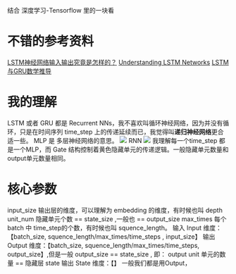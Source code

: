 结合 深度学习-Tensorflow 里的一块看
# 不错的参考资料
[LSTM神经网络输入输出究竟是怎样的？](https://www.zhihu.com/question/41949741)
[Understanding LSTM Networks](https://colah.github.io/posts/2015-08-Understanding-LSTMs/)
[LSTM与GRU数学推导](https://www.jianshu.com/p/1dc21b622cf9)
# 我的理解
LSTM 或者 GRU 都是 Recurrent NNs，我不喜欢叫循环神经网络，因为并没有循环，只是在时间序列 time_step 上的传递延续而已，我觉得叫**递归神经网络**更合适一些。
MLP 是 多层神经网络的意思。
![](./_image/2018-10-27-17-12-28.jpg?r=56)
RNN
![](./_image/2018-10-27-17-12-57.jpg?r=55)
我理解每一个time_step 都是一个MLP，而 Gate 结构控制着黄色隐藏单元的传递逻辑。一般隐藏单元数量和output单元数量相同。
# 核心参数
input_size 输出层的维度，可以理解为 embedding 的维度，有时候也叫 depth
unit_num 隐藏单元个数 == state_size ,一般也 == output_size
max_times 每个 batch 中 time_step的个数，有时候也叫 squence_length。
输入 Input 维度：【batch_size,  squence_length/max_times/time_steps , input_size】
输出 Output 维度：【batch_size, squence_length/max_times/time_steps, output_size】,但是一般 output_size == state_size , 即： output unit 单元的数量 == 隐藏层 state
输出 State 维度：【】
一般我们都是用Output，

